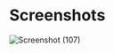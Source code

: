 # Screenshots

![Screenshot (107)](https://github.com/user-attachments/assets/1c65e562-694f-4932-bfd8-78e122936f0b)



